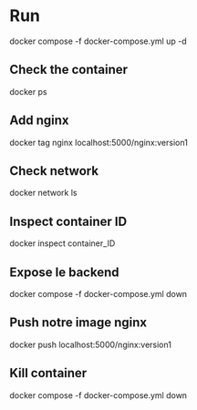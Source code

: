  # Run
 docker compose -f docker-compose.yml up -d

 ## Check the container
 docker ps
 
 ## Add nginx
 docker tag nginx localhost:5000/nginx:version1
 
 ## Check network
 docker network ls

 ## Inspect container ID
 docker inspect container_ID

 ## Expose le backend
 docker compose -f docker-compose.yml down

 ## Push notre image nginx
 docker push localhost:5000/nginx:version1

 ## Kill container
 docker compose -f docker-compose.yml down

